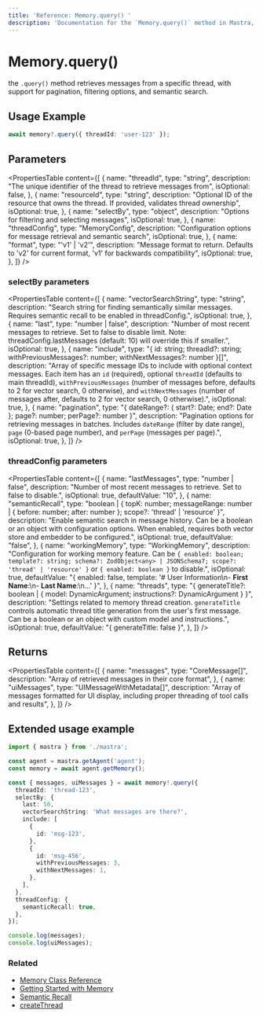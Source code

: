 ```yaml
---
title: 'Reference: Memory.query() '
description: 'Documentation for the `Memory.query()` method in Mastra, which retrieves messages from a specific thread with support for pagination, filtering options, and semantic search.'
---
```


# Memory.query()

the `.query()` method retrieves messages from a specific thread, with support for pagination, filtering options, and semantic search.

## Usage Example

```typescript copy
await memory?.query({ threadId: 'user-123' });
```

## Parameters

<PropertiesTable
content={[
{
name: "threadId",
type: "string",
description: "The unique identifier of the thread to retrieve messages from",
isOptional: false,
},
{
name: "resourceId",
type: "string",
description: "Optional ID of the resource that owns the thread. If provided, validates thread ownership",
isOptional: true,
},
{
name: "selectBy",
type: "object",
description: "Options for filtering and selecting messages",
isOptional: true,
},
{
name: "threadConfig",
type: "MemoryConfig",
description: "Configuration options for message retrieval and semantic search",
isOptional: true,
},
{
name: "format",
type: "'v1' | 'v2'",
description: "Message format to return. Defaults to 'v2' for current format, 'v1' for backwards compatibility",
isOptional: true,
},
]}
/>

### selectBy parameters

<PropertiesTable
content={[
{
name: "vectorSearchString",
type: "string",
description: "Search string for finding semantically similar messages. Requires semantic recall to be enabled in threadConfig.",
isOptional: true,
},
{
name: "last",
type: "number | false",
description: "Number of most recent messages to retrieve. Set to false to disable limit. Note: threadConfig.lastMessages (default: 10) will override this if smaller.",
isOptional: true,
},
{
name: "include",
type: "{ id: string; threadId?: string; withPreviousMessages?: number; withNextMessages?: number }[]",
description: "Array of specific message IDs to include with optional context messages. Each item has an `id` (required), optional `threadId` (defaults to main threadId), `withPreviousMessages` (number of messages before, defaults to 2 for vector search, 0 otherwise), and `withNextMessages` (number of messages after, defaults to 2 for vector search, 0 otherwise).",
isOptional: true,
},
{
name: "pagination",
type: "{ dateRange?: { start?: Date; end?: Date }; page?: number; perPage?: number }",
description: "Pagination options for retrieving messages in batches. Includes `dateRange` (filter by date range), `page` (0-based page number), and `perPage` (messages per page).",
isOptional: true,
},
]}
/>

### threadConfig parameters

<PropertiesTable
content={[
{
name: "lastMessages",
type: "number | false",
description: "Number of most recent messages to retrieve. Set to false to disable.",
isOptional: true,
defaultValue: "10",
},
{
name: "semanticRecall",
type: "boolean | { topK: number; messageRange: number | { before: number; after: number }; scope?: 'thread' | 'resource' }",
description: "Enable semantic search in message history. Can be a boolean or an object with configuration options. When enabled, requires both vector store and embedder to be configured.",
isOptional: true,
defaultValue: "false",
},
{
name: "workingMemory",
type: "WorkingMemory",
description: "Configuration for working memory feature. Can be `{ enabled: boolean; template?: string; schema?: ZodObject<any> | JSONSchema7; scope?: 'thread' | 'resource' }` or `{ enabled: boolean }` to disable.",
isOptional: true,
defaultValue: "{ enabled: false, template: '# User Information\\n- **First Name**:\\n- **Last Name**:\\n...' }",
},
{
name: "threads",
type: "{ generateTitle?: boolean | { model: DynamicArgument<MastraLanguageModel>; instructions?: DynamicArgument<string> } }",
description: "Settings related to memory thread creation. `generateTitle` controls automatic thread title generation from the user's first message. Can be a boolean or an object with custom model and instructions.",
isOptional: true,
defaultValue: "{ generateTitle: false }",
},
]}
/>

## Returns

<PropertiesTable
content={[
{
name: "messages",
type: "CoreMessage[]",
description: "Array of retrieved messages in their core format",
},
{
name: "uiMessages",
type: "UIMessageWithMetadata[]",
description: "Array of messages formatted for UI display, including proper threading of tool calls and results",
},
]}
/>

## Extended usage example

```typescript filename="src/test-memory.ts" showLineNumbers copy
import { mastra } from './mastra';

const agent = mastra.getAgent('agent');
const memory = await agent.getMemory();

const { messages, uiMessages } = await memory!.query({
  threadId: 'thread-123',
  selectBy: {
    last: 50,
    vectorSearchString: 'What messages are there?',
    include: [
      {
        id: 'msg-123',
      },
      {
        id: 'msg-456',
        withPreviousMessages: 3,
        withNextMessages: 1,
      },
    ],
  },
  threadConfig: {
    semanticRecall: true,
  },
});

console.log(messages);
console.log(uiMessages);
```

### Related

- [Memory Class Reference](/reference/memory/Memory)
- [Getting Started with Memory](/docs/memory/overview)
- [Semantic Recall](/docs/memory/semantic-recall)
- [createThread](/reference/memory/createThread)
